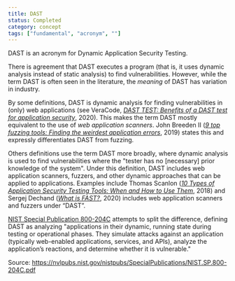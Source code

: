 ```yaml
---
title: DAST
status: Completed
category: concept
tags: ["fundamental", "acronym", ""]
---
```


DAST is an acronym for Dynamic Application Security Testing.

There is agreement that DAST executes a program (that is, it uses dynamic analysis instead of static analysis) to find vulnerabilities. However, while the term DAST is often seen in the literature, the *meaning* of DAST has variation in industry.

By some definitions, DAST is dynamic analysis for finding vulnerabilities in (only) web applications (see VeraCode, [*DAST TEST: Benefits of a DAST test for application security*](https://www.veracode.com/security/dast-test), 2020). This makes the term DAST mostly equivalent to the use of *web application scanners*. John Breeden II ([*9 top fuzzing tools: Finding the weirdest application errors*](https://www.csoonline.com/article/3487708/9-top-fuzzing-tools-finding-the-weirdest-application-errors.html), 2019) states this and expressly differentiates DAST from fuzzing.

Others definitions use the term DAST more broadly, where dynamic analysis is used to find vulnerabilities where the "tester has no [necessary] prior knowledge of the system". Under this definition, DAST includes web application scanners, fuzzers, and other dynamic approaches that can be applied to applications. Examples include Thomas Scanlon ([*10 Types of Application Security Testing Tools: When and How to Use Them*](https://insights.sei.cmu.edu/sei_blog/2018/07/10-types-of-application-security-testing-tools-when-and-how-to-use-them.html), 2018) and Sergej Dechand ([*What is FAST?*](https://blog.code-intelligence.com/what-is-fast), 2020) includes web application scanners and fuzzers under “DAST”.

[NIST Special Publication 800-204C](https://nvlpubs.nist.gov/nistpubs/SpecialPublications/NIST.SP.800-204C.pdf)
attempts to split the difference, defining DAST as analyzing
"applications in their dynamic, running state during testing or
operational phases. They simulate attacks against an application
(typically web-enabled applications, services, and APIs), analyze
the application’s reactions, and determine whether it is vulnerable."

Source: https://nvlpubs.nist.gov/nistpubs/SpecialPublications/NIST.SP.800-204C.pdf

